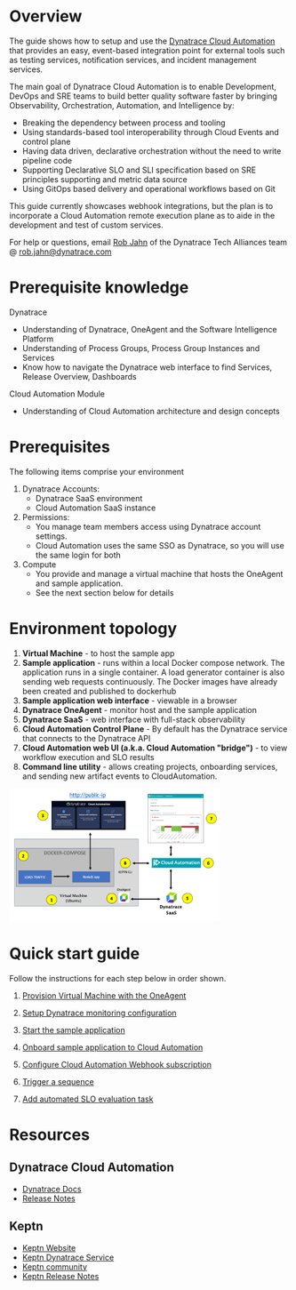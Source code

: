 # Overview

The guide shows how to setup and use the [Dynatrace Cloud Automation](https://www.dynatrace.com/platform/cloud-automation/) that provides an easy, event-based integration point for external tools such as testing services, notification services, and incident management services. 

The main goal of Dynatrace Cloud Automation is to enable Development, DevOps and SRE teams to build better quality software faster by bringing Observability, Orchestration, Automation, and Intelligence by:

* Breaking the dependency between process and tooling
* Using standards-based tool interoperability through Cloud Events and control plane
* Having data driven, declarative orchestration without the need to write pipeline code
* Supporting Declarative SLO and SLI specification based on SRE principles supporting and metric data source
* Using GitOps based delivery and operational workflows based on Git

This guide currently showcases webhook integrations, but the plan is to incorporate a Cloud Automation remote execution plane as to aide in the development and test of custom services.

For help or questions, email [Rob Jahn](https://www.linkedin.com/in/robjahn/) of the Dynatrace Tech Alliances team @ rob.jahn@dynatrace.com 

# Prerequisite knowledge

Dynatrace
* Understanding of Dynatrace, OneAgent and the Software Intelligence Platform
* Understanding of Process Groups, Process Group Instances and Services
* Know how to navigate the Dynatrace web interface to find Services, Release Overview, Dashboards

Cloud Automation Module
* Understanding of Cloud Automation architecture and design concepts

# Prerequisites

The following items comprise your environment

1. Dynatrace Accounts:
    * Dynatrace SaaS environment
    * Cloud Automation SaaS instance
1. Permissions:
    * You manage team members access using Dynatrace account settings. 
    * Cloud Automation uses the same SSO as Dynatrace, so you will use the same login for both  
1. Compute
    * You provide and manage a virtual machine that hosts the OneAgent and sample application. 
    * See the next section below for details

# Environment topology

1. **Virtual Machine** - to host the sample app
1. **Sample application** - runs within a local Docker compose network. The application runs in a single container. A load generator container is also sending web requests continuously.  The Docker images have already been created and published to dockerhub
1. **Sample application web interface** - viewable in a browser
1. **Dynatrace OneAgent** - monitor host and the sample application
1. **Dynatrace SaaS** - web interface with full-stack observability
1. **Cloud Automation Control Plane** - By default has the Dynatrace service that connects to the Dynatrace API
1. **Cloud Automation web UI (a.k.a. Cloud Automation "bridge")** - to view workflow execution and SLO results
1. **Command line utility** - allows creating projects, onboarding services, and sending new artifact events to CloudAutomation.

<img src="images/setup.png" width="75%" height="75%">

# Quick start guide

Follow the instructions for each step below in order shown.

1. [Provision Virtual Machine with the OneAgent](VM.md)

1. [Setup Dynatrace monitoring configuration](SETUP.md)

1. [Start the sample application](APP.md)

1. [Onboard sample application to Cloud Automation](ONBOARD.md)

1. [Configure Cloud Automation Webhook subscription](WEBHOOK.md)

1. [Trigger a sequence](TRIGGER.md)

1. [Add automated SLO evaluation task](SLO.md)

# Resources

## Dynatrace Cloud Automation

* [Dynatrace Docs](https://www.dynatrace.com/support/help/how-to-use-dynatrace/cloud-automation)
* [Release Notes](https://www.dynatrace.com/support/help/shortlink/release-notes#cloud-automation)

## Keptn

* [Keptn Website](https://keptn.sh)
* [Keptn Dynatrace Service](https://github.com/keptn-contrib/dynatrace-service)
* [Keptn community](https://keptn.sh/community)
* [Keptn Release Notes](https://github.com/keptn/keptn/releases)